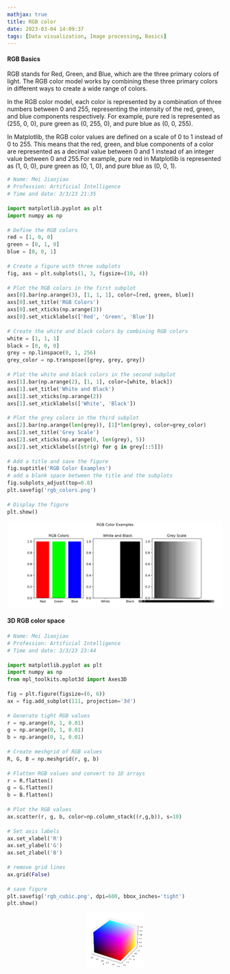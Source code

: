 ```yaml
---
mathjax: true
title: RGB color
date: 2023-03-04 14:09:37
tags: [Data visualization, Image processing, Basics]
---
```


#### RGB Basics

RGB stands for Red, Green, and Blue, which are the three primary colors of light. The RGB color model works by combining these three primary colors in different ways to create a wide range of colors.

In the RGB color model, each color is represented by a combination of three numbers between 0 and 255, representing the intensity of the red, green, and blue components respectively. For example, pure red is represented as (255, 0, 0), pure green as (0, 255, 0), and pure blue as (0, 0, 255).

In Matplotlib, the RGB color values are defined on a scale of 0 to 1 instead of 0 to 255. This means that the red, green, and blue components of a color are represented as a decimal value between 0 and 1 instead of an integer value between 0 and 255.For example, pure red in Matplotlib is represented as (1, 0, 0), pure green as (0, 1, 0), and pure blue as (0, 0, 1). 

```python
# Name: Mei Jiaojiao
# Profession: Artificial Intelligence
# Time and date: 3/3/23 21:35

import matplotlib.pyplot as plt
import numpy as np

# Define the RGB colors
red = [1, 0, 0]
green = [0, 1, 0]
blue = [0, 0, 1]

# Create a figure with three subplots
fig, axs = plt.subplots(1, 3, figsize=(10, 4))

# Plot the RGB colors in the first subplot
axs[0].bar(np.arange(3), [1, 1, 1], color=[red, green, blue])
axs[0].set_title('RGB Colors')
axs[0].set_xticks(np.arange(3))
axs[0].set_xticklabels(['Red', 'Green', 'Blue'])

# Create the white and black colors by combining RGB colors
white = [1, 1, 1]
black = [0, 0, 0]
grey = np.linspace(0, 1, 256)
grey_color = np.transpose([grey, grey, grey])

# Plot the white and black colors in the second subplot
axs[1].bar(np.arange(2), [1, 1], color=[white, black])
axs[1].set_title('White and Black')
axs[1].set_xticks(np.arange(2))
axs[1].set_xticklabels(['White', 'Black'])

# Plot the grey colors in the third subplot
axs[2].bar(np.arange(len(grey)), [1]*len(grey), color=grey_color)
axs[2].set_title('Grey Scale')
axs[2].set_xticks(np.arange(0, len(grey), 5))
axs[2].set_xticklabels([str(g) for g in grey[::5]])

# Add a title and save the figure
fig.suptitle('RGB Color Examples')
# add a blank space between the title and the subplots
fig.subplots_adjust(top=0.8)
plt.savefig('rgb_colors.png')

# Display the figure
plt.show()

```

![rgb_colors](RGB-color/rgb_colors.png)

#### 3D RGB color space

```python
# Name: Mei Jiaojiao
# Profession: Artificial Intelligence
# Time and date: 3/3/23 23:44

import matplotlib.pyplot as plt
import numpy as np
from mpl_toolkits.mplot3d import Axes3D

fig = plt.figure(figsize=(6, 6))
ax = fig.add_subplot(111, projection='3d')

# Generate tight RGB values
r = np.arange(0, 1, 0.01)
g = np.arange(0, 1, 0.01)
b = np.arange(0, 1, 0.01)

# Create meshgrid of RGB values
R, G, B = np.meshgrid(r, g, b)

# Flatten RGB values and convert to 1D arrays
r = R.flatten()
g = G.flatten()
b = B.flatten()

# Plot the RGB values
ax.scatter(r, g, b, color=np.column_stack((r,g,b)), s=10)

# Set axis labels
ax.set_xlabel('R')
ax.set_ylabel('G')
ax.set_zlabel('B')

# remove grid lines
ax.grid(False)

# save figure
plt.savefig('rgb_cubic.png', dpi=600, bbox_inches='tight')
plt.show()
```

<p align="center">
   <img src="RGB-color/rgb_cubic.png" alt="rgb_cubic" style="zoom:13%;"/>
</p>



